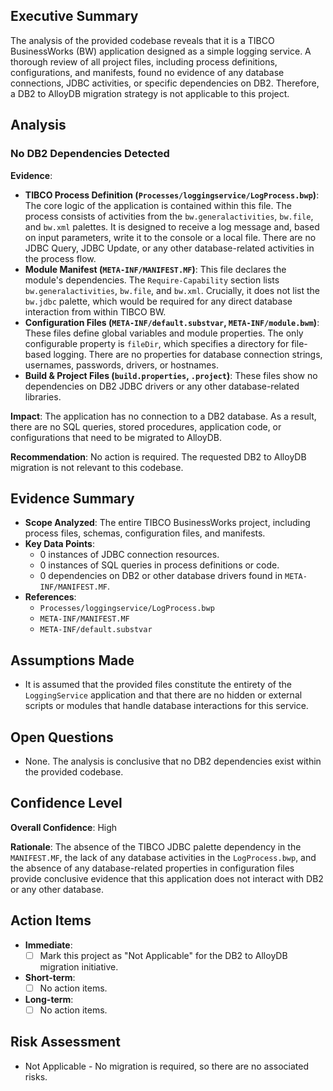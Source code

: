 ## Executive Summary

The analysis of the provided codebase reveals that it is a TIBCO BusinessWorks (BW) application designed as a simple logging service. A thorough review of all project files, including process definitions, configurations, and manifests, found no evidence of any database connections, JDBC activities, or specific dependencies on DB2. Therefore, a DB2 to AlloyDB migration strategy is not applicable to this project.

## Analysis

### No DB2 Dependencies Detected

**Evidence**:
- **TIBCO Process Definition (`Processes/loggingservice/LogProcess.bwp`)**: The core logic of the application is contained within this file. The process consists of activities from the `bw.generalactivities`, `bw.file`, and `bw.xml` palettes. It is designed to receive a log message and, based on input parameters, write it to the console or a local file. There are no JDBC Query, JDBC Update, or any other database-related activities in the process flow.
- **Module Manifest (`META-INF/MANIFEST.MF`)**: This file declares the module's dependencies. The `Require-Capability` section lists `bw.generalactivities`, `bw.file`, and `bw.xml`. Crucially, it does not list the `bw.jdbc` palette, which would be required for any direct database interaction from within TIBCO BW.
- **Configuration Files (`META-INF/default.substvar`, `META-INF/module.bwm`)**: These files define global variables and module properties. The only configurable property is `fileDir`, which specifies a directory for file-based logging. There are no properties for database connection strings, usernames, passwords, drivers, or hostnames.
- **Build & Project Files (`build.properties`, `.project`)**: These files show no dependencies on DB2 JDBC drivers or any other database-related libraries.

**Impact**:
The application has no connection to a DB2 database. As a result, there are no SQL queries, stored procedures, application code, or configurations that need to be migrated to AlloyDB.

**Recommendation**:
No action is required. The requested DB2 to AlloyDB migration is not relevant to this codebase.

## Evidence Summary

- **Scope Analyzed**: The entire TIBCO BusinessWorks project, including process files, schemas, configuration files, and manifests.
- **Key Data Points**:
    - 0 instances of JDBC connection resources.
    - 0 instances of SQL queries in process definitions or code.
    - 0 dependencies on DB2 or other database drivers found in `META-INF/MANIFEST.MF`.
- **References**:
    - `Processes/loggingservice/LogProcess.bwp`
    - `META-INF/MANIFEST.MF`
    - `META-INF/default.substvar`

## Assumptions Made

- It is assumed that the provided files constitute the entirety of the `LoggingService` application and that there are no hidden or external scripts or modules that handle database interactions for this service.

## Open Questions

- None. The analysis is conclusive that no DB2 dependencies exist within the provided codebase.

## Confidence Level

**Overall Confidence**: High

**Rationale**: The absence of the TIBCO JDBC palette dependency in the `MANIFEST.MF`, the lack of any database activities in the `LogProcess.bwp`, and the absence of any database-related properties in configuration files provide conclusive evidence that this application does not interact with DB2 or any other database.

## Action Items

- **Immediate**:
    - [ ] Mark this project as "Not Applicable" for the DB2 to AlloyDB migration initiative.
- **Short-term**:
    - [ ] No action items.
- **Long-term**:
    - [ ] No action items.

## Risk Assessment

- Not Applicable - No migration is required, so there are no associated risks.